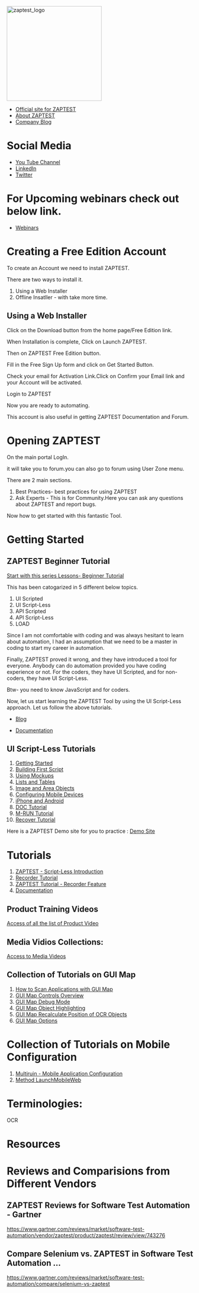 
<img width="256" alt="zaptest_logo" src="https://user-images.githubusercontent.com/10678180/70380328-e884d280-18fe-11ea-8705-d6608bfb82f1.png">


- [Official site for ZAPTEST](https://www.zaptest.com/)
- [About ZAPTEST](https://www.zaptest.com/about)
- [Company Blog](https://www.zaptest.com/blog)

# Social Media

- [You Tube Channel](https://www.youtube.com/channel/UC1620TseFttkFo0vSZlB8yA)
- [LinkedIn](https://www.linkedin.com/company/zaptechnologies-com/about/)
- [Twitter](https://twitter.com/ZAPtechnologies)

# For Upcoming webinars check out below link.

- [Webinars](https://www.zaptest.com/webinars/upcoming)


# Creating a Free Edition Account

To create an Account we need to install ZAPTEST.

There are two ways to install it. 
1. Using a Web Installer
2. Offline Insatller - with take more time.

## Using a Web Installer

Click on the Download button from the home page/Free Edition link.

When Installation is complete, Click on Launch ZAPTEST.

Then on ZAPTEST Free Edition button.

Fill in the Free Sign Up form and click on Get Started Button.

Check your email for Activation Link.Click on Confirm your Email link and your Account will be activated.

Login to ZAPTEST

Now you are ready to automating.

This account is also useful in getting ZAPTEST Documentation and Forum.


# Opening ZAPTEST

On the main portal LogIn.

it will take you to forum.you can also go to forum using User Zone menu.

There are 2 main sections.

1. Best Practices- best practices for using ZAPTEST
2. Ask Experts - This is for Community.Here you can ask any questions about ZAPTEST and report bugs.

Now how to get started with this fantastic Tool.

# Getting Started

## ZAPTEST Beginner Tutorial

[Start with this series Lessons- Beginner Tutorial](https://www.zaptest.com/tutorial)

This has been catogarized in 5 different below topics.

1. UI Scripted
2. UI Script-Less
3. API Scripted
4. API Script-Less
5. LOAD

Since I am not comfortable with coding and was always hesitant to learn about automation, I had an assumption that we need to be a master in coding to start my career in automation.

Finally, ZAPTEST proved it wrong, and they have introduced a tool for everyone. Anybody can do automation provided you have coding experience or not. For the coders, they have UI Scripted, and for non-coders, they have UI Script-Less.

Btw- you need to know JavaScript and for coders.

Now, let us start learning the ZAPTEST Tool by using the UI Script-Less approach. Let us follow the above tutorials.


- [Blog](https://www.zaptest.com/blog)

- [Documentation](https://www.zaptest.com/user-zone/product-training)

## UI Script-Less Tutorials

1. [Getting Started](https://www.zaptest.com/tutorial/getting-started)
2. [Building First Script](https://www.zaptest.com/tutorial/login-script-less)
3. [Using Mockups](https://www.zaptest.com/tutorial/mockup-script-less)
4. [Lists and Tables](https://www.zaptest.com/tutorial/lists-and-tables-script-less)
5. [Image and Area Objects](https://www.zaptest.com/tutorial/image-and-area-objects)
6. [Configuring Mobile Devices ](https://www.zaptest.com/tutorial/configuring-mobile-devices)
7. [iPhone and Android](https://www.zaptest.com/tutorial/iphone-and-android)
8. [DOC Tutorial](https://www.zaptest.com/tutorial/doc)
9. [M-RUN Tutorial](https://www.zaptest.com/tutorial/m-run)
10. [Recover Tutorial](https://www.zaptest.com/tutorial/recorder)


Here is a ZAPTEST Demo site for you to practice : [Demo Site](http://demo.zaptest.com/)

# Tutorials

1. [ZAPTEST - Script-Less Introduction](https://www.youtube.com/watch?v=Y2hi7tvP55g)
2. [Recorder Tutorial](https://www.zaptest.com/tutorial/recorder)
3. [ZAPTEST Tutorial - Recorder Feature](https://www.youtube.com/watch?v=-CzEPAGj-iI)
4. [Documentation](https://www.zaptest.com/user-zone/product-training)

## Product Training Videos

[Access of all the list of Product Video](https://www.zaptest.com/user-zone/product-training)

## Media Vidios Collections:

[Access to Media Videos](https://www.zaptest.com/product-media)

## Collection of Tutorials on GUI Map

1. [How to Scan Applications with GUI Map](https://www.zaptest.com/user-zone/product-training/zaptest/getting-started/how-to-scan-applications-with-gui-map)
2. [GUI Map Controls Overview](https://www.zaptest.com/user-zone/product-training/zaptest/getting-started/gui-map-controls-overview)
3. [GUI Map Debug Mode](https://www.zaptest.com/user-zone/product-training/zaptest/getting-started/gui-map-debug-mode)
4. [GUI Map Object Highlighting](https://www.zaptest.com/user-zone/product-training/zaptest/getting-started/gui-map-object-highlighting-how-to)
5. [GUI Map Recalculate Position of OCR Objects](https://www.zaptest.com/user-zone/product-training/zaptest/getting-started/gui-map-recalculate-position-of-ocr-objects)
6. [GUI Map Options](https://www.zaptest.com/user-zone/product-training/zaptest/options/gui-map-options)

# Collection of Tutorials on Mobile Configuration

1. [Multiruin - Mobile Application Configuration](https://www.zaptest.com/user-zone/product-training/zaptest/multirun-zaptest16/multirun-advanced/multirun-mobile-application-configuration)
2. [Method LaunchMobileWeb](https://www.zaptest.com/user-zone/product-training/zaptest/methods/method-launchmobileweb)

# Terminologies:

OCR

# Resources

# Reviews and Comparisions from Different Vendors

## ZAPTEST Reviews for Software Test Automation - Gartner

https://www.gartner.com/reviews/market/software-test-automation/vendor/zaptest/product/zaptest/review/view/743276


## Compare Selenium vs. ZAPTEST in Software Test Automation ...

https://www.gartner.com/reviews/market/software-test-automation/compare/selenium-vs-zaptest
